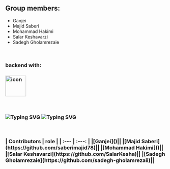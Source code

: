 
<div class="group">
  <h2>Group members:</h2>
  <ul>
    <li>Ganjei</li>
    <li>Majid Saberi</li>
    <li>Mohammad Hakimi</li>
    <li>Salar Keshavarzi</li>
    <li>Sadegh Gholamrezaie</li>
  </ul>
</div>
<br>
<h3>backend with:<h3>

<div style="position: relative; width: 65px; height: 65px;">
  <img src="https://techstack-generator.vercel.app/django-icon.svg" alt="icon" width="65" height="65" style="position: absolute; top:0; left:0;" />
</div>
<br>
<br>



![Typing SVG](https://readme-typing-svg.demolab.com?font=Fira+Code&pause=1000&background=073E3D00&width=435&lines=DATABASE+%3A;)
![Typing SVG](https://readme-typing-svg.demolab.com?font=Fira+Code&pause=1000&background=073E3D00&width=435&lines=.........PostgreSQL)

<!--<h3>DATABASE : <h3>-->
<!--<pre>      postgresql</pre>-->


<br>
<br>
| Contributors | role |  
| :---         |     :---:      |
|[Ganjei]()|| 
|[Majid Saberi](https://github.com/saberimajid78)||
|[Mohammad Hakimi]()||
|[Salar Keshavarzi](https://github.com/SalarKesha)||
|[Sadegh Gholamrezaie](https://github.com/sadegh-gholamrezaii)||